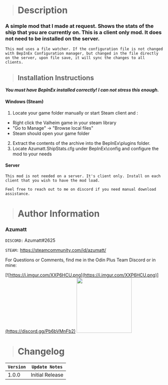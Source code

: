 > # Description

### A simple mod that I made at request. Shows the stats of the ship that you are currently on. This is a client only mod. It does not need to be installed on the server.

`This mod uses a file watcher. If the configuration file is not changed with BepInEx Configuration manager, but changed in the file directly on the server, upon file save, it will sync the changes to all clients.`


> ## Installation Instructions
***You must have BepInEx installed correctly! I can not stress this enough.***

#### Windows (Steam)
1. Locate your game folder manually or start Steam client and :
* Right click the Valheim game in your steam library
* "Go to Manage" -> "Browse local files"
* Steam should open your game folder
2. Extract the contents of the archive into the BepInEx\plugins folder.
3. Locate Azumatt.ShipStats.cfg under BepInEx\config and configure the mod to your needs

#### Server
`This mod is not needed on a server. It's client only. Install on each client that you wish to have the mod load.`



`Feel free to reach out to me on discord if you need manual download assistance.`


> # Author Information

### Azumatt

`DISCORD:` Azumatt#2625

`STEAM:` https://steamcommunity.com/id/azumatt/

For Questions or Comments, find me in the Odin Plus Team Discord or in mine:

[![https://i.imgur.com/XXP6HCU.png](https://i.imgur.com/XXP6HCU.png)](https://discord.gg/Pb6bVMnFb2)
<a href="https://discord.gg/pdHgy6Bsng"><img src="https://i.imgur.com/Xlcbmm9.png" href="https://discord.gg/pdHgy6Bsng" width="175" height="175"></a>


> # Changelog

| `Version` | `Update Notes`  |      
|-----------|-----------------|
| 1.0.0     | Initial Release |
